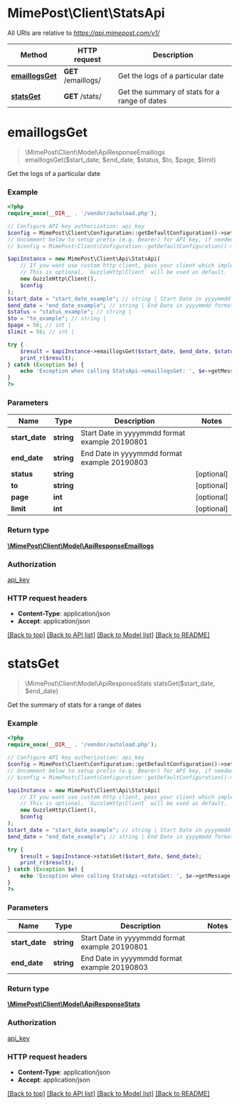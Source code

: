 # MimePost\Client\StatsApi

All URIs are relative to *https://api.mimepost.com/v1/*

Method | HTTP request | Description
------------- | ------------- | -------------
[**emaillogsGet**](StatsApi.md#emaillogsGet) | **GET** /emaillogs/ | Get the logs of a particular date
[**statsGet**](StatsApi.md#statsGet) | **GET** /stats/ | Get the summary of stats for a range of dates


# **emaillogsGet**
> \MimePost\Client\Model\ApiResponseEmaillogs emaillogsGet($start_date, $end_date, $status, $to, $page, $limit)

Get the logs of a particular date

### Example
```php
<?php
require_once(__DIR__ . '/vendor/autoload.php');

// Configure API key authorization: api_key
$config = MimePost\Client\Configuration::getDefaultConfiguration()->setApiKey('X-Auth-Token', 'YOUR_API_KEY');
// Uncomment below to setup prefix (e.g. Bearer) for API key, if needed
// $config = MimePost\Client\Configuration::getDefaultConfiguration()->setApiKeyPrefix('X-Auth-Token', 'Bearer');

$apiInstance = new MimePost\Client\Api\StatsApi(
    // If you want use custom http client, pass your client which implements `GuzzleHttp\ClientInterface`.
    // This is optional, `GuzzleHttp\Client` will be used as default.
    new GuzzleHttp\Client(),
    $config
);
$start_date = "start_date_example"; // string | Start Date in yyyymmdd format example 20190801
$end_date = "end_date_example"; // string | End Date in yyyymmdd format example 20190803
$status = "status_example"; // string | 
$to = "to_example"; // string | 
$page = 56; // int | 
$limit = 56; // int | 

try {
    $result = $apiInstance->emaillogsGet($start_date, $end_date, $status, $to, $page, $limit);
    print_r($result);
} catch (Exception $e) {
    echo 'Exception when calling StatsApi->emaillogsGet: ', $e->getMessage(), PHP_EOL;
}
?>
```

### Parameters

Name | Type | Description  | Notes
------------- | ------------- | ------------- | -------------
 **start_date** | **string**| Start Date in yyyymmdd format example 20190801 |
 **end_date** | **string**| End Date in yyyymmdd format example 20190803 |
 **status** | **string**|  | [optional]
 **to** | **string**|  | [optional]
 **page** | **int**|  | [optional]
 **limit** | **int**|  | [optional]

### Return type

[**\MimePost\Client\Model\ApiResponseEmaillogs**](../Model/ApiResponseEmaillogs.md)

### Authorization

[api_key](../../README.md#api_key)

### HTTP request headers

 - **Content-Type**: application/json
 - **Accept**: application/json

[[Back to top]](#) [[Back to API list]](../../README.md#documentation-for-api-endpoints) [[Back to Model list]](../../README.md#documentation-for-models) [[Back to README]](../../README.md)

# **statsGet**
> \MimePost\Client\Model\ApiResponseStats statsGet($start_date, $end_date)

Get the summary of stats for a range of dates

### Example
```php
<?php
require_once(__DIR__ . '/vendor/autoload.php');

// Configure API key authorization: api_key
$config = MimePost\Client\Configuration::getDefaultConfiguration()->setApiKey('X-Auth-Token', 'YOUR_API_KEY');
// Uncomment below to setup prefix (e.g. Bearer) for API key, if needed
// $config = MimePost\Client\Configuration::getDefaultConfiguration()->setApiKeyPrefix('X-Auth-Token', 'Bearer');

$apiInstance = new MimePost\Client\Api\StatsApi(
    // If you want use custom http client, pass your client which implements `GuzzleHttp\ClientInterface`.
    // This is optional, `GuzzleHttp\Client` will be used as default.
    new GuzzleHttp\Client(),
    $config
);
$start_date = "start_date_example"; // string | Start Date in yyyymmdd format example 20190801
$end_date = "end_date_example"; // string | End Date in yyyymmdd format example 20190803

try {
    $result = $apiInstance->statsGet($start_date, $end_date);
    print_r($result);
} catch (Exception $e) {
    echo 'Exception when calling StatsApi->statsGet: ', $e->getMessage(), PHP_EOL;
}
?>
```

### Parameters

Name | Type | Description  | Notes
------------- | ------------- | ------------- | -------------
 **start_date** | **string**| Start Date in yyyymmdd format example 20190801 |
 **end_date** | **string**| End Date in yyyymmdd format example 20190803 |

### Return type

[**\MimePost\Client\Model\ApiResponseStats**](../Model/ApiResponseStats.md)

### Authorization

[api_key](../../README.md#api_key)

### HTTP request headers

 - **Content-Type**: application/json
 - **Accept**: application/json

[[Back to top]](#) [[Back to API list]](../../README.md#documentation-for-api-endpoints) [[Back to Model list]](../../README.md#documentation-for-models) [[Back to README]](../../README.md)


